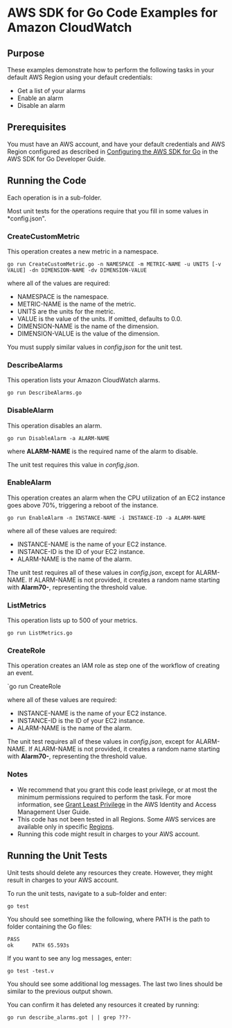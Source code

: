 # AWS SDK for Go Code Examples for Amazon CloudWatch

## Purpose

These examples demonstrate how to perform the following tasks in your default AWS Region
using your default credentials:

- Get a list of your alarms
- Enable an alarm
- Disable an alarm

## Prerequisites

You must have an AWS account, and have your default credentials and AWS Region
configured as described in
[Configuring the AWS SDK for Go](https://docs.aws.amazon.com/sdk-for-go/v1/developer-guide/configuring-sdk.html)
in the AWS SDK for Go Developer Guide.

## Running the Code

Each operation is in a sub-folder.

Most unit tests for the operations require that you fill in some values
in *config.json".

### CreateCustomMetric

This operation creates a new metric in a namespace.

`go run CreateCustomMetric.go -n NAMESPACE -m METRIC-NAME -u UNITS [-v VALUE] -dn DIMENSION-NAME -dv DIMENSION-VALUE`

where all of the values are required:

- NAMESPACE is the namespace.
- METRIC-NAME is the name of the metric.
- UNITS are the units for the metric.
- VALUE is the value of the units.
  If omitted, defaults to 0.0.
- DIMENSION-NAME is the name of the dimension.
- DIMENSION-VALUE is the value of the dimension.

You must supply similar values in *config.json* for the unit test.

### DescribeAlarms

This operation lists your Amazon CloudWatch alarms.

`go run DescribeAlarms.go`

### DisableAlarm

This operation disables an alarm.

`go run DisableAlarm -a ALARM-NAME`

where **ALARM-NAME** is the required name of the alarm to disable.

The unit test requires this value in *config.json*.

### EnableAlarm

This operation creates an alarm when the CPU utilization of an EC2 instance goes above 70%,
triggering a reboot of the instance.

`go run EnableAlarm -n INSTANCE-NAME -i INSTANCE-ID -a ALARM-NAME`

where all of these values are required:

- INSTANCE-NAME is the name of your EC2 instance.
- INSTANCE-ID is the ID of your EC2 instance.
- ALARM-NAME is the name of the alarm.

The unit test requires all of these values in *config.json*,
except for ALARM-NAME.
If ALARM-NAME is not provided,
it creates a random name starting with **Alarm70-**,
representing the threshold value.

### ListMetrics

This operation lists up to 500 of your metrics.

`go run ListMetrics.go`

### CreateRole

This operation creates an IAM role as step one of the workflow of creating an event.

`go run CreateRole 

where all of these values are required:

- INSTANCE-NAME is the name of your EC2 instance.
- INSTANCE-ID is the ID of your EC2 instance.
- ALARM-NAME is the name of the alarm.

The unit test requires all of these values in *config.json*,
except for ALARM-NAME.
If ALARM-NAME is not provided,
it creates a random name starting with **Alarm70-**,
representing the threshold value.



### Notes

- We recommend that you grant this code least privilege,
  or at most the minimum  permissions required to perform the task.
  For more information, see
  [Grant Least Privilege](https://docs.aws.amazon.com/IAM/latest/UserGuide/best-practices.html#grant-least-privilege)
  in the AWS Identity and Access Management User Guide.
- This code has not been tested in all Regions.
  Some AWS services are available only in specific 
  [Regions](https://aws.amazon.com/about-aws/global-infrastructure/regional-product-services).
- Running this code might result in charges to your AWS account.

## Running the Unit Tests

Unit tests should delete any resources they create.
However, they might result in charges to your 
AWS account.

To run the unit tests, navigate to a sub-folder and enter:

`go test`

You should see something like the following,
where PATH is the path to folder containing the Go files:

```
PASS
ok      PATH 65.593s
```

If you want to see any log messages, enter:

`go test -test.v`

You should see some additional log messages.
The last two lines should be similar to the previous output shown.

You can confirm it has deleted any resources it created by running:

```go run describe_alarms.got | | grep ???-```
